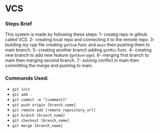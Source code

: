 ﻿# VCS
### Steps Brief
This system is made by following these steps:
1- creatig repo in github called VCS.
2- creating local repo and connecting it to the remote repo.
3- building my cpp file creating `getSum` func and `main` then pushing them to main branch.
5- creating another branch adding `getMin` func.
4- creating new branch to add new feature (`getAverage`).
6- merging first branch to main then merging second branch.
7- solving conflict in main then committing the merge and pushing to main.

### Commands Used:
- `git init`
- `git add .`
- `git commit -m "[comment]"`
- `git push origin [branch_name]`
- `git remote add [remote_repository_url]`
- `git branch [branch_name]`
- `git checkout [branch_name]`
- `git merge [branch_name]`
